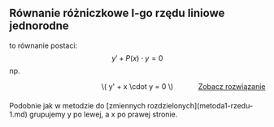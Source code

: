 ## Równanie różniczkowe I-go rzędu liniowe jednorodne 
to równanie postaci:  
$$
y' + P(x) \cdot y = 0
$$
np.  
<div style="display: flex; justify-content: space-between; align-items: center; margin-bottom: 1.5em;">
  <div style="flex: 1;"></div>
  <div style="flex: 1; text-align: center;">\( y' + x \cdot y = 0 \)</div>
  <div style="flex: 1; text-align: right;">
    <a href="/przyklad-metoda2-rzedu-1/">Zobacz rozwiązanie</a>
  </div>
</div>  
Podobnie jak w metodzie do [zmiennych rozdzielonych](metoda1-rzedu-1.md) grupujemy y po lewej, a x po prawej stronie.  

